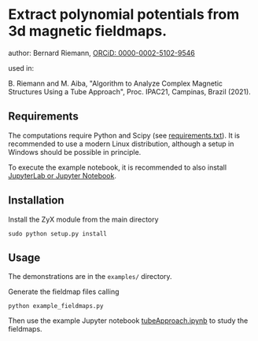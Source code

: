 # Extract polynomial potentials from 3d magnetic fieldmaps.

author: Bernard Riemann, [ORCiD: 0000-0002-5102-9546](https://orcid.org/0000-0002-5102-9546)

used in:

B. Riemann and M. Aiba, "Algorithm to Analyze Complex Magnetic Structures Using a Tube Approach", Proc. IPAC21, Campinas, Brazil (2021).

## Requirements

The computations require Python and Scipy (see [requirements.txt](requirements.txt)). It is recommended to use a modern Linux distribution, although a setup in Windows should be possible in principle.

To execute the example notebook, it is recommended to also install [JupyterLab or Jupyter Notebook](https://jupyter.org).

## Installation

Install the ZyX module from the main directory

    sudo python setup.py install

## Usage

The demonstrations are in the `examples/` directory.

Generate the fieldmap files calling

    python example_fieldmaps.py

Then use the example Jupyter notebook [tubeApproach.ipynb](examples/TubeApproach.ipynb) to study the fieldmaps.
